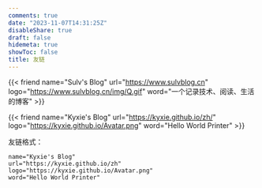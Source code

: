 ```yaml
---
comments: true
date: "2023-11-07T14:31:25Z"
disableShare: true
draft: false
hidemeta: true
showToc: false
title: 友链
---
```


<div class="friend">

{{< friend name="Sulv's Blog" url="https://www.sulvblog.cn" logo="https://www.sulvblog.cn/img/Q.gif" word="一个记录技术、阅读、生活的博客" >}}


</div>

<div class="friend">

{{< friend name="Kyxie's Blog" url="https://kyxie.github.io/zh/" logo="https://kyxie.github.io/Avatar.png" word="Hello World Printer" >}}


</div>


友链格式：
```
name="Kyxie's Blog"
url="https://kyxie.github.io/zh"
logo="https://kyxie.github.io/Avatar.png"
word="Hello World Printer"
```
